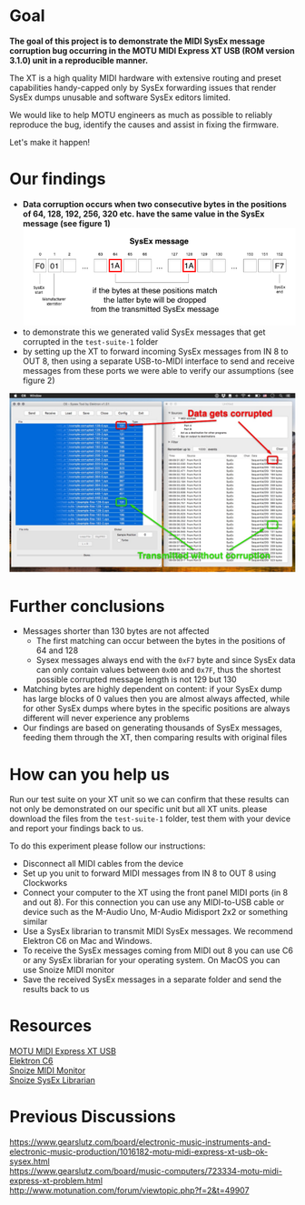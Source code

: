 
# Goal

**The goal of this project is to demonstrate the MIDI SysEx message corruption bug occurring in the MOTU MIDI Express XT USB (ROM version 3.1.0) unit in a reproducible manner.**

The XT is a high quality MIDI hardware with extensive routing and preset capabilities handy-capped only by SysEx forwarding issues that render SysEx dumps unusable and software SysEx editors limited.

We would like to help MOTU engineers as much as possible to reliably reproduce the bug, identify the causes and assist in fixing the firmware.

Let's make it happen!


# Our findings

- **Data corruption occurs when two consecutive bytes in the positions of 64, 128, 192, 256, 320 etc. have the same value in the SysEx message (see figure 1)**
![Figure 1](figure1.png)
- to demonstrate this we generated valid SysEx messages that get corrupted in the `test-suite-1` folder
- by setting up the XT to forward incoming SysEx messages from IN 8 to OUT 8, then using a separate USB-to-MIDI interface to send and receive messages from these ports we were able to verify our assumptions (see figure 2)

![Figure 1](figure2.jpg)

# Further conclusions

- Messages shorter than 130 bytes are not affected
  - The first matching can occur between the bytes in the positions of 64 and 128
  - Sysex messages always end with the `0xF7` byte and since SysEx data can only contain values between `0x00` and `0x7F`, thus the shortest possible corrupted message length is not 129 but 130
- Matching bytes are highly dependent on content: if your SysEx dump has large blocks of 0 values then you are almost always affected, while for other SysEx dumps where bytes in the specific positions are always different will never experience any problems
- Our findings are based on generating thousands of SysEx messages, feeding them through the XT, then comparing results with original files

# How can you help us

Run our test suite on your XT unit so we can confirm that these results can not only be demonstrated on our specific unit but all XT units.
please download the files from the `test-suite-1` folder, test them with your device and report your findings back to us.

To do this experiment please follow our instructions:

- Disconnect all MIDI cables from the device
- Set up you unit to forward MIDI messages from IN 8 to OUT 8 using Clockworks
- Connect your computer to the XT using the front panel MIDI ports (in 8 and out 8). For this connection you can use any MIDI-to-USB cable or device such as the M-Audio Uno, M-Audio Midisport 2x2 or something similar
- Use a SysEx librarian to transmit MIDI SysEx messages. We recommend Elektron C6 on Mac and Windows.
- To receive the SysEx messages coming from MIDI out 8 you can use C6 or any SysEx librarian for your operating system. On MacOS you can use Snoize MIDI monitor
- Save the received SysEx messages in a separate folder and send the results back to us


# Resources
[MOTU MIDI Express XT USB](http://motu.com/products/midi/xpressxt_usb)  
[Elektron C6](https://www.elektron.se/wp-content/uploads/2016/05/Elektron_C6_MAC_AND_WIN_1.51.zip)  
[Snoize MIDI Monitor](https://www.snoize.com/MIDIMonitor/)  
[Snoize SysEx Librarian](https://www.snoize.com/SysExLibrarian/)  

# Previous Discussions
https://www.gearslutz.com/board/electronic-music-instruments-and-electronic-music-production/1016182-motu-midi-express-xt-usb-ok-sysex.html  
https://www.gearslutz.com/board/music-computers/723334-motu-midi-express-xt-problem.html  
http://www.motunation.com/forum/viewtopic.php?f=2&t=49907  

